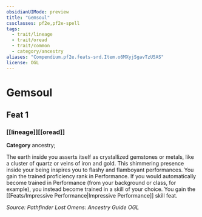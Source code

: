 ```yaml
---
obsidianUIMode: preview
title: "Gemsoul"
cssclasses: pf2e,pf2e-spell
tags:
  - trait/lineage
  - trait/oread
  - trait/common
  - category/ancestry
aliases: "Compendium.pf2e.feats-srd.Item.o6MXyjSgavTzU5AS"
license: OGL
---
```

# Gemsoul
## Feat 1
### [[lineage]][[oread]]

**Category** ancestry; 




The earth inside you asserts itself as crystallized gemstones or metals, like a cluster of quartz or veins of iron and gold. This shimmering presence inside your being inspires you to flashy and flamboyant performances. You gain the trained proficiency rank in Performance. If you would automatically become trained in Performance (from your background or class, for example), you instead become trained in a skill of your choice. You gain the [[Feats/Impressive Performance|Impressive Performance]] skill feat.

*Source: Pathfinder Lost Omens: Ancestry Guide*
*OGL*